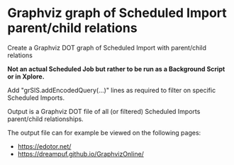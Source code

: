 # Graphviz graph of Scheduled Import parent/child relations

Create a Graphviz DOT graph of Scheduled Import with parent/child relations

**Not an actual Scheduled Job but rather to be run as a Background Script or in Xplore.**

Add "grSIS.addEncodedQuery(...)" lines as required to filter on specific Scheduled Imports.

Output is a Graphviz DOT file of all (or filtered) Scheduled Imports parent/child relationships.

The output file can for example be viewed on the following pages:
- https://edotor.net/
- https://dreampuf.github.io/GraphvizOnline/

